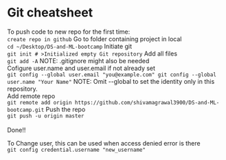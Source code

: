 # Git cheatsheet

To push code to new repo for the first time: <br>
	`create repo in github`
	Go to folder containing project in local <br>
	`cd ~/Desktop/DS-and-ML-bootcamp`
	Initiate git <br>
	`git init
	# >Initialized empty Git repository`
	Add all files <br>
	`git add -A`
		NOTE: .gitignore might also be needed <br>
	Cofigure user.name and user.email if not already set <br>
	`git config --global user.email "you@example.com"
	git config --global user.name "Your Name"`
		NOTE: Omit --global to set the identity only in this repository.<br>
	Add remote repo <br>
	`git remote add origin https://github.com/shivamagrawal3900/DS-and-ML-bootcamp.git`
	Push the repo <br>
	`git push -u origin master`
	<br>	
	Done!!


To Change user, this can be used when access denied error is there <br>
`git config credential.username "new_username"`


